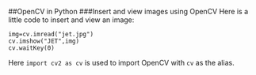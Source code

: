 ##OpenCV in Python
###Insert and view images using OpenCV
Here is a little code to insert and view an image:
```import cv2 as cv
img=cv.imread("jet.jpg")
cv.imshow("JET",img)
cv.waitKey(0)
```
Here ```import cv2 as cv``` is used to import OpenCV with ```cv``` as the alias.
